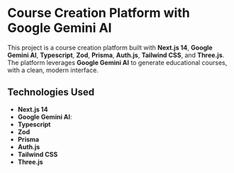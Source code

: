 # Course Creation Platform with Google Gemini AI

This project is a course creation platform built with **Next.js 14**, **Google Gemini AI**, **Typescript**, **Zod**, **Prisma**, **Auth.js**, **Tailwind CSS**, and **Three.js**. The platform leverages **Google Gemini AI** to generate educational courses, with a clean, modern interface.

## Technologies Used

- **Next.js 14**
- **Google Gemini AI**:
- **Typescript**
- **Zod**
- **Prisma**
- **Auth.js**
- **Tailwind CSS**
- **Three.js**
